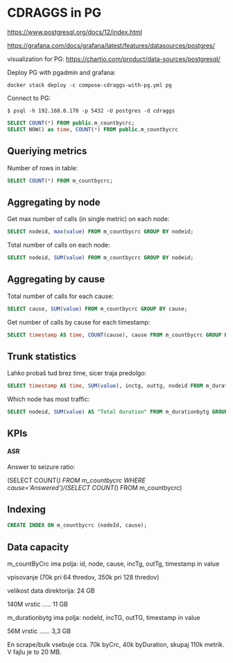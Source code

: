 # CDRAGGS in PG

https://www.postgresql.org/docs/12/index.html

https://grafana.com/docs/grafana/latest/features/datasources/postgres/


visualization for PG:
https://chartio.com/product/data-sources/postgresql/


Deploy PG with pgadmin and grafana:

```
docker stack deploy -c compose-cdraggs-with-pg.yml pg
```

Connect to PG:

```
$ psql -h 192.168.0.170 -p 5432 -U postgres -d cdraggs
```

```sql
SELECT COUNT(*) FROM public.m_countbycrc;
SELECT NOW() as time, COUNT(*) FROM public.m_countbycrc
```

## Queriying metrics

Number of rows in table:

```sql
SELECT COUNT(*) FROM m_countbycrc;
```


## Aggregating by node

Get max number of calls (in single metric) on each node:

```sql
SELECT nodeid, max(value) FROM m_countbycrc GROUP BY nodeid;
```


Total number of calls on each node:

```sql
SELECT nodeid, SUM(value) FROM m_countbycrc GROUP BY nodeid;
```


## Aggregating by cause

Total number of calls for each cause:

```sql
SELECT cause, SUM(value) FROM m_countbycrc GROUP BY cause;
```

Get number of calls by cause for each timestamp:

```sql
SELECT timestamp AS time, COUNT(cause), cause FROM m_countbycrc GROUP BY time, cause;
```



## Trunk statistics

Lahko probaš tud brez time, sicer traja predolgo:

```sql
SELECT timestamp AS time, SUM(value), inctg, outtg, nodeid FROM m_durationbytg GROUP BY time, nodeid, inctg, outtg;
```

Which node has most traffic:

```sql
SELECT nodeid, SUM(value) AS "Total duration" FROM m_durationbytg GROUP BY nodeid ORDER BY "Total duration" DESC;
```


## KPIs

#### ASR

Answer to seizure ratio:

(SELECT COUNT(*) FROM m_countbycrc WHERE cause='Answered')/(SELECT COUNT(*) FROM m_countbycrc)


## Indexing

```sql
CREATE INDEX ON m_countbycrc (nodeId, cause);
```


## Data capacity

m_countByCrc ima polja: id, node, cause, incTg, outTg, timestamp in value

vpisovanje (70k pri 64 thredov, 350k pri 128 thredov)

velikost data direktorija: 24 GB

140M vrstic ..... 11 GB

m_durationbytg ima polja: nodeId, incTG, outTG, timestamp in value

56M vrstic ...... 3,3 GB


En scrape/bulk vsebuje cca. 70k byCrc, 40k byDuration, skupaj 110k metrik. V fajlu je to 20 MB.


